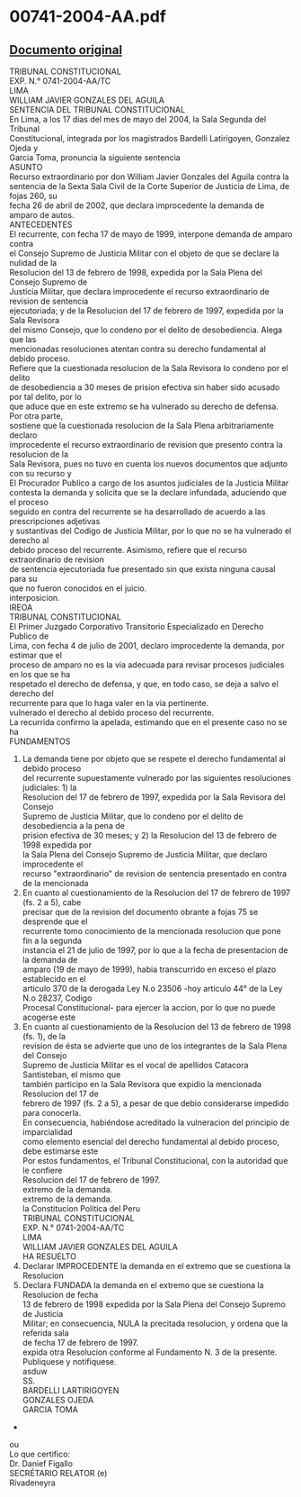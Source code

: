 
00741-2004-AA.pdf
=================
  
[Documento original](https://tc.gob.pe/jurisprudencia/2005/00741-2004-AA.pdf)  
---  
TRIBUNAL CONSTITUCIONAL  
EXP. N.° 0741-2004-AA/TC  
LIMA  
WILLIAM JAVIER GONZALES DEL AGUILA  
SENTENCIA DEL TRIBUNAL CONSTITUCIONAL  
En Lima, a los 17 dias del mes de mayo del 2004, la Sala Segunda del Tribunal  
Constitucional, integrada por los magistrados Bardelli Latirigoyen, Gonzalez Ojeda y  
Garcia Toma, pronuncia la siguiente sentencia  
ASUNTO  
Recurso extraordinario por don William Javier Gonzales del Aguila contra la  
sentencia de la Sexta Sala Civil de la Corte Superior de Justicia de Lima, de fojas 260, su  
fecha 26 de abril de 2002, que declara improcedente la demanda de amparo de autos.  
ANTECEDENTES  
El recurrente, con fecha 17 de mayo de 1999, interpone demanda de amparo contra  
el Consejo Supremo de Justicia Militar con el objeto de que se declare la nulidad de la  
Resolucion del 13 de febrero de 1998, expedida por la Sala Plena del Consejo Supremo de  
Justicia Militar, que declara improcedente el recurso extraordinario de revision de sentencia  
ejecutoriada; y de la Resolucion del 17 de febrero de 1997, expedida por la Sala Revisora  
del mismo Consejo, que lo condeno por el delito de desobediencia. Alega que las  
mencionadas resoluciones atentan contra su derecho fundamental al debido proceso.  
Refiere que la cuestionada resolucion de la Sala Revisora lo condeno por el delito  
de desobediencia a 30 meses de prision efectiva sin haber sido acusado por tal delito, por lo  
que aduce que en este extremo se ha vulnerado su derecho de defensa. Por otra parte,  
sostiene que la cuestionada resolucion de la Sala Plena arbitrariamente declaro  
improcedente el recurso extraordinario de revision que presento contra la resolucion de la  
Sala Revisora, pues no tuvo en cuenta los nuevos documentos que adjunto con su recurso y  
El Procurador Publico a cargo de los asuntos judiciales de la Justicia Militar  
contesta la demanda y solicita que se la declare infundada, aduciendo que el proceso  
seguido en contra del recurrente se ha desarrollado de acuerdo a las prescripciones adjetivas  
y sustantivas del Codigo de Justicia Militar, por lo que no se ha vulnerado el derecho al  
debido proceso del recurrente. Asimismo, refiere que el recurso extraordinario de revision  
de sentencia ejecutoriada fue presentado sin que exista ninguna causal para su  
que no fueron conocidos en el juicio.  
interposicion.  
IREOA  
TRIBUNAL CONSTITUCIONAL  
El Primer Juzgado Corporativo Transitorio Especializado en Derecho Publico de  
Lima, con fecha 4 de julio de 2001, declaro improcedente la demanda, por estimar que el  
proceso de amparo no es la via adecuada para revisar procesos judiciales en los que se ha  
respetado el derecho de defensa, y que, en todo caso, se deja a salvo el derecho del  
recurrente para que lo haga valer en la via pertinente.  
vulnerado el derecho al debido proceso del recurrente.  
La recurrida confirmo la apelada, estimando que en el presente caso no se ha  
FUNDAMENTOS  
1. La demanda tiene por objeto que se respete el derecho fundamental al debido proceso  
del recurrente supuestamente vulnerado por las siguientes resoluciones judiciales: 1) la  
Resolucion del 17 de febrero de 1997, expedida por la Sala Revisora del Consejo  
Supremo de Justicia Militar, que lo condeno por el delito de desobediencia a la pena de  
prision efectiva de 30 meses; y 2) la Resolucion del 13 de febrero de 1998 expedida por  
la Sala Plena del Consejo Supremo de Justicia Militar, que declaro improcedente el  
recurso "extraordinario" de revision de sentencia presentado en contra de la mencionada  
2. En cuanto al cuestionamiento de la Resolucion del 17 de febrero de 1997 (fs. 2 a 5), cabe  
precisar que de la revision del documento obrante a fojas 75 se desprende que el  
recurrente tomo conocimiento de la mencionada resolucion que pone fin a la segunda  
instancia el 21 de julio de 1997, por lo que a la fecha de presentacion de la demanda de  
amparo (19 de mayo de 1999), habia transcurrido en exceso el plazo establecido en el  
articulo 370 de la derogada Ley N.o 23506 -hoy articulo 44° de la Ley N.o 28237, Codigo  
Procesal Constitucional- para ejercer la accion, por lo que no puede acogerse este  
3. En cuanto al cuestionamiento de la Resolucion del 13 de febrero de 1998 (fs. 1), de la  
revision de ésta se advierte que uno de los integrantes de la Sala Plena del Consejo  
Supremo de Justicia Militar es el vocal de apellidos Catacora Santisteban, el mismo que  
también participo en la Sala Revisora que expidio la mencionada Resolucion del 17 de  
febrero de 1997 (fs. 2 a 5), a pesar de que debio considerarse impedido para conocerla.  
En consecuencia, habiéndose acreditado la vulneracion del principio de imparcialidad  
como elemento esencial del derecho fundamental al debido proceso, debe estimarse este  
Por estos fundamentos, el Tribunal Constitucional, con la autoridad que le confiere  
Resolucion del 17 de febrero de 1997.  
extremo de la demanda.  
extremo de la demanda.  
la Constitucion Politica del Peru  
TRIBUNAL CONSTITUCIONAL  
EXP. N.° 0741-2004-AA/TC  
LIMA  
WILLIAM JAVIER GONZALES DEL AGUILA  
HA RESUELTO  
1. Declarar IMPROCEDENTE la demanda en el extremo que se cuestiona la Resolucion  
2. Declara FUNDADA la demanda en el extremo que se cuestiona la Resolucion de fecha  
13 de febrero de 1998 expedida por la Sala Plena del Consejo Supremo de Justicia  
Militar; en consecuencia, NULA la precitada resolucion, y ordena que la referida sala  
de fecha 17 de febrero de 1997.  
expida otra Resolucion conforme al Fundamento N. 3 de la presente.  
Publiquese y notifiquese.  
asduw  
SS.  
BARDELLI LARTIRIGOYEN  
GONZALES OJEDA  
GARCIA TOMA  
-  
ou  
Lo que certifico:  
Dr. Danief Figallo  
SECRÉTARIO RELATOR (e)  
Rivadeneyra